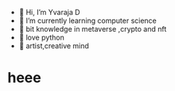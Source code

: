 - 👋 Hi, I’m Yvaraja D
- 🌱 I’m currently learning computer science
- 🤑 bit knowledge in metaverse ,crypto and nft
- 🐍 love python 
- 🎨 artist,creative mind
<h1>heee </h1>
